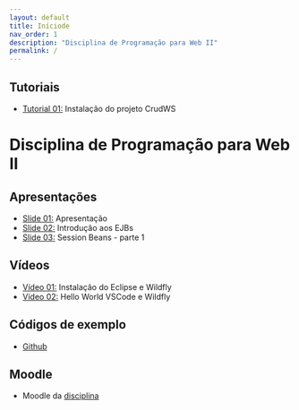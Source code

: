 ```yaml
---
layout: default
title: Iníciode
nav_order: 1
description: "Disciplina de Programação para Web II"
permalink: /
---
```


## Tutoriais

* [Tutorial 01:](tutorials/crudws.md) Instalação do projeto CrudWS

# Disciplina de Programação para Web II

## Apresentações

* [Slide 01:](https://moodle.poa.ifrs.edu.br/course/view.php?id=5778) Apresentação
* [Slide 02:](slides/02-introdução/index.html) Introdução aos EJBs
* [Slide 03:](slides/03-session-beans-01/index.html) Session Beans - parte 1

## Vídeos

* [Vídeo 01:](https://youtu.be/MkjzEuSleso) Instalação do Eclipse e Wildfly
* [Vídeo 02:](https://youtu.be/aOAHTI4YAAI) Hello World VSCode e Wildfly

## Códigos de exemplo

* [Github](https://github.com/rodrigoprestesmachado/pw2)

## Moodle

* Moodle da [disciplina](https://moodle.poa.ifrs.edu.br/course/view.php?id=5778)